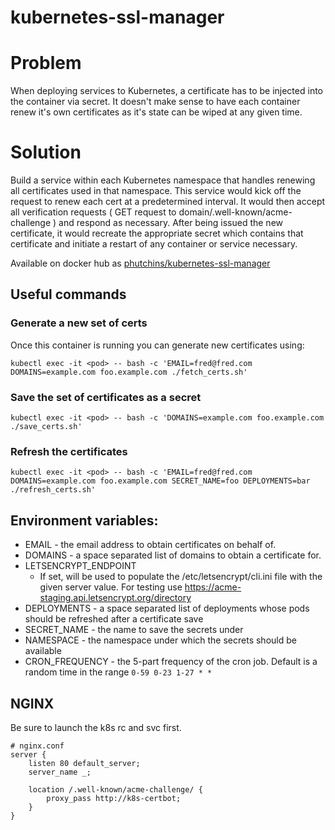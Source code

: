 # kubernetes-ssl-manager

# Problem
When deploying services to Kubernetes, a certificate has to be injected into the container via secret. It doesn't make sense to have each container renew it's own certificates as it's state can be wiped at any given time.

# Solution
Build a service within each Kubernetes namespace that handles renewing all certificates used in that namespace. This service would kick off the request to renew each cert at a predetermined interval. It would then accept all verification requests ( GET request to domain/.well-known/acme-challenge ) and respond as necessary. After being issued the new certificate, it would recreate the appropriate secret which contains that certificate and initiate a restart of any container or service necessary.

Available on docker hub as [phutchins/kubernetes-ssl-manager](https://hub.docker.com/r/phutchins/kubernetes-ssl-manager)

## Useful commands

### Generate a new set of certs

Once this container is running you can generate new certificates using:

```
kubectl exec -it <pod> -- bash -c 'EMAIL=fred@fred.com DOMAINS=example.com foo.example.com ./fetch_certs.sh'
```

### Save the set of certificates as a secret

```
kubectl exec -it <pod> -- bash -c 'DOMAINS=example.com foo.example.com ./save_certs.sh'
```

### Refresh the certificates

```
kubectl exec -it <pod> -- bash -c 'EMAIL=fred@fred.com DOMAINS=example.com foo.example.com SECRET_NAME=foo DEPLOYMENTS=bar ./refresh_certs.sh'
```

## Environment variables:

 - EMAIL - the email address to obtain certificates on behalf of.
 - DOMAINS - a space separated list of domains to obtain a certificate for.
 - LETSENCRYPT_ENDPOINT
   - If set, will be used to populate the /etc/letsencrypt/cli.ini file with
     the given server value. For testing use
     https://acme-staging.api.letsencrypt.org/directory
 - DEPLOYMENTS - a space separated list of deployments whose pods should be
   refreshed after a certificate save
 - SECRET_NAME - the name to save the secrets under
 - NAMESPACE - the namespace under which the secrets should be available
 - CRON_FREQUENCY - the 5-part frequency of the cron job. Default is a random
   time in the range `0-59 0-23 1-27 * *`


## NGINX
Be sure to launch the k8s rc and svc first.

```
# nginx.conf
server {
    listen 80 default_server;
    server_name _;

    location /.well-known/acme-challenge/ {
        proxy_pass http://k8s-certbot;
    }
}
```
